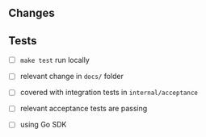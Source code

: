 ## Changes
<!-- Summary of your changes that are easy to understand -->

## Tests
<!-- 
How is this tested? Please see the checklist below and also describe any other relevant tests 
-->
- [ ] `make test` run locally
- [ ] relevant change in `docs/` folder
- [ ] covered with integration tests in `internal/acceptance`
- [ ] relevant acceptance tests are passing
- [ ] using Go SDK

